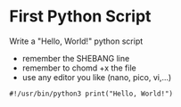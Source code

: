 # First Python Script

Write a "Hello, World!" python script

* remember the SHEBANG line
* remember to chomd +x the file
* use any editor you like (nano, pico, vi,...)

`#!/usr/bin/python3
print("Hello, World!")`
